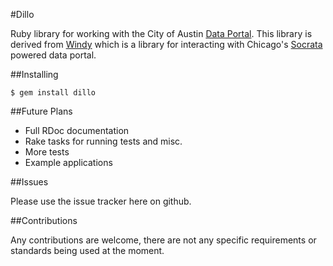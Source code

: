 #Dillo

Ruby library for working with the City of Austin [Data Portal](http://data.austintexas.gov).  This library is derived from [Windy](https://github.com/Chicago/windy) which is a library for interacting with Chicago's [Socrata](http://www.socrata.com) powered data portal.

##Installing

    $ gem install dillo

##Future Plans

+ Full RDoc documentation
+ Rake tasks for running tests and misc.
+ More tests
+ Example applications

##Issues

Please use the issue tracker here on github.

##Contributions

Any contributions are welcome, there are not any specific requirements or standards being used at the moment.
